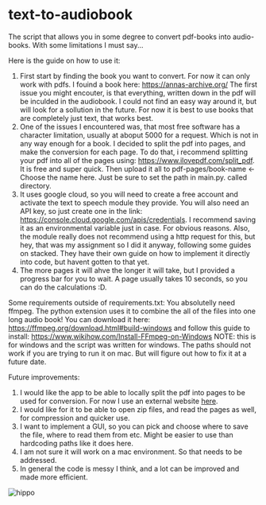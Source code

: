 # text-to-audiobook

The script that allows you in some degree to convert pdf-books into audio-books. With some limitations I must say...

Here is the guide on how to use it:
1. First start by finding the book you want to convert. For now it can only work with pdfs. I fouind a book here: https://annas-archive.org/
The first issue you might encouter, is that everything, written down in the pdf will be inculded in the audiobook. I could not find an easy way around it, but will look for a sollution in the future. For now it is best to use books that are completely just text, that works best. 
2. One of the issues I encountered was, that most free software has a character limitation, usually at aboput 5000 for a request. Which is not in any way enough for a book. I decided to split the pdf into pages, and make the conversion for each page. To do that, i recommend splitting your pdf into all of the pages using: https://www.ilovepdf.com/split_pdf. It is free and super quick. Then upload it all to pdf-pages/book-name <- Choose the name here. Just be sure to set the path in main.py. called directory.
3. It uses google cloud, so you will need to create a free account and activate the text to speech module they provide. You will also need an API key, so just create one in the link: https://console.cloud.google.com/apis/credentials. I recommend saving it as an environmental variable just in case. For obvious reasons. Also, the module really does not recommend using a http request for this, but hey, that was my assignment so I did it anyway, following some guides on stacked. They have their own guide on how to implement it directly into code, but havent gotten to that yet.
4. The more pages it will ahve the longer it will take, but I provided a progress bar for you to wait. A page usually takes 10 seconds, so you can do the calculations :D.

Some requirements outside of requirements.txt:
You absolutelly need ffmpeg. The python extension uses it to combine the all of the files into one long audio book! You can download it here: https://ffmpeg.org/download.html#build-windows and follow this guide to install: https://www.wikihow.com/Install-FFmpeg-on-Windows
NOTE: this is for windows and the script was written for windows. The paths should not work if you are trying to run it on mac. But will figure out how to fix it at a future date.

Future improvements:
1. I would like the app to be able to locally split the pdf into pages to be used for conversion. For now I use an external website [here](https://www.ilovepdf.com/split_pdf). 
2. I would like for it to be able to open zip files, and read the pages as well, for compression and quicker use.
3. I want to implement a GUI, so you can pick and choose where to save the file, where to read them from etc. Might be easier to use than hardcoding paths like it does here.
4. I am not sure it will work on a mac environment. So that needs to be addressed.
5. In general the code is messy I think, and a lot can be improved and made more efficient.

![hippo](https://media2.giphy.com/media/v1.Y2lkPTc5MGI3NjExeDExd2I5ODNpeDdzd2ZoZnRtbndqeTVqMzBza3htMDg2ejJyaHRncSZlcD12MV9pbnRlcm5hbF9naWZfYnlfaWQmY3Q9Zw/Z30JzbhosJCX2pXvoU/giphy.gif)
